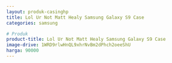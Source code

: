 ```yaml
---
layout: produk-casinghp
title: Lol Ur Not Matt Healy Samsung Galaxy S9 Case
categories: samsung

# Produk
product-title: Lol Ur Not Matt Healy Samsung Galaxy S9 Case
image-drive: 1WRD9rlwHnQL9xhrNvBm2dPhch2oeeShU
harga: 90000
---
```

